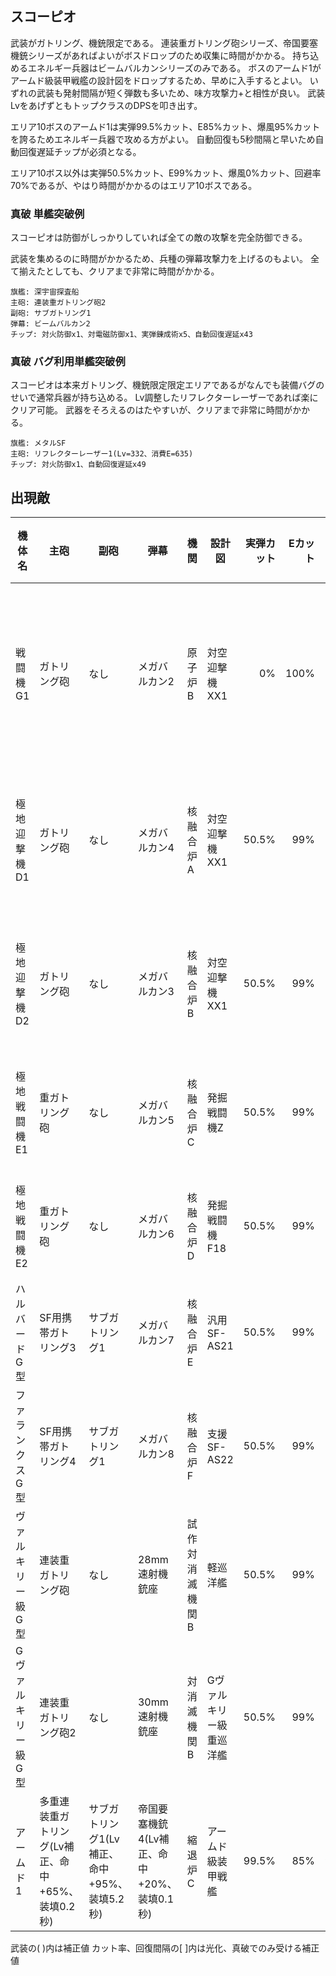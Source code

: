## スコーピオ

武装がガトリング、機銃限定である。
連装重ガトリング砲シリーズ、帝国要塞機銃シリーズがあればよいがボスドロップのため収集に時間がかかる。
持ち込めるエネルギー兵器はビームバルカンシリーズのみである。
ボスのアームド1がアームド級装甲戦艦の設計図をドロップするため、早めに入手するとよい。
いずれの武装も発射間隔が短く弾数も多いため、味方攻撃力+と相性が良い。
武装LvをあげずともトップクラスのDPSを叩き出す。

エリア10ボスのアームド1は実弾99.5%カット、E85%カット、爆風95%カットを誇るためエネルギー兵器で攻める方がよい。
自動回復も5秒間隔と早いため自動回復遅延チップが必須となる。

エリア10ボス以外は実弾50.5%カット、E99%カット、爆風0%カット、回避率70%であるが、やはり時間がかかるのはエリア10ボスである。

### 真破 単艦突破例

スコーピオは防御がしっかりしていれば全ての敵の攻撃を完全防御できる。

武装を集めるのに時間がかかるため、兵種の弾幕攻撃力を上げるのもよい。
全て揃えたとしても、クリアまで非常に時間がかかる。

```
旗艦: 深宇宙探査船
主砲: 連装重ガトリング砲2
副砲: サブガトリング1
弾幕: ビームバルカン2
チップ: 対火防御x1、対電磁防御x1、実弾錬成術x5、自動回復遅延x43
```

### 真破 バグ利用単艦突破例

スコーピオは本来ガトリング、機銃限定限定エリアであるがなんでも装備バグのせいで通常兵器が持ち込める。
Lv調整したリフレクターレーザーであれば楽にクリア可能。
武器をそろえるのはたやすいが、クリアまで非常に時間がかかる。

```
旗艦: メタルSF
主砲: リフレクターレーザー1(Lv=332、消費E=635)
チップ: 対火防御x1、自動回復遅延x49
```

## 出現敵

<ul class="enemies-list"></ul>

| 機体名             | 主砲                                              | 副砲                                         | 弾幕                                       | 機関            | 設計図                  | 実弾カット | Eカット | 爆風カット | 回避率 | 爆風回避率 | 回復間隔 | 登場ステージ                         |
|--------------------|---------------------------------------------------|----------------------------------------------|--------------------------------------------|-----------------|-------------------------|-----------:|--------:|-----------:|-------:|-----------:|----------|--------------------------------------|
| 戦闘機G1           | ガトリング砲                                      | なし                                         | メガバルカン2                              | 原子炉B         | 対空迎撃機XX1           |         0% |    100% |         0% |    75% |        50% | なし     | 1、1ボス、2、3、4、5、6、7、8、9、10 |
| 極地迎撃機D1       | ガトリング砲                                      | なし                                         | メガバルカン4                              | 核融合炉A       | 対空迎撃機XX1           |      50.5% |     99% |         0% |    70% |        70% | なし     | 2ボス、3、4、5、6、7、8、9、10       |
| 極地迎撃機D2       | ガトリング砲                                      | なし                                         | メガバルカン3                              | 核融合炉B       | 対空迎撃機XX1           |      50.5% |     99% |         0% |    70% |        70% | なし     | 3ボス、4、5、6、7、8、9、10          |
| 極地戦闘機E1       | 重ガトリング砲                                    | なし                                         | メガバルカン5                              | 核融合炉C       | 発掘戦闘機Z             |      50.5% |     99% |         0% |    70% |        70% | なし     | 4ボス、5、6、7、8、9、10             |
| 極地戦闘機E2       | 重ガトリング砲                                    | なし                                         | メガバルカン6                              | 核融合炉D       | 発掘戦闘機F18           |      50.5% |     99% |         0% |    70% |        70% | なし     | 5ボス、6、7、8、9、10                |
| ハルバードG型      | SF用携帯ガトリング3                               | サブガトリング1                              | メガバルカン7                              | 核融合炉E       | 汎用SF-AS21             |      50.5% |     99% |         0% |    70% |        70% | なし     | 6、6ボス、7、8、9、10                |
| ファランクスG型    | SF用携帯ガトリング4                               | サブガトリング1                              | メガバルカン8                              | 核融合炉F       | 支援SF-AS22             |      50.5% |     99% |         0% |    70% |        70% | なし     | 7ボス、8、9、10                      |
| ヴァルキリー級G型  | 連装重ガトリング砲                                | なし                                         | 28mm速射機銃座                             | 試作対消滅機関B | 軽巡洋艦                |      50.5% |     99% |         0% |    70% |        70% | なし     | 8ボス、9、10                         |
| Gヴァルキリー級G型 | 連装重ガトリング砲2                               | なし                                         | 30mm速射機銃座                             | 対消滅機関B     | Gヴァルキリー級重巡洋艦 |      50.5% |     99% |         0% |    70% |        70% | なし     | 9ボス、10                            |
| アームド1          | 多重連装重ガトリング(Lv補正、命中+65%、装填0.2秒) | サブガトリング1(Lv補正、命中+95%、装填5.2秒) | 帝国要塞機銃4(Lv補正、命中+20%、装填0.1秒) | 縮退炉C         | アームド級装甲戦艦      |      99.5% |     85% |        95% |     0% |         0% | 5秒      | 10ボス                               |

武装の( )内は補正値
カット率、回復間隔の[ ]内は光化、真破でのみ受ける補正値
